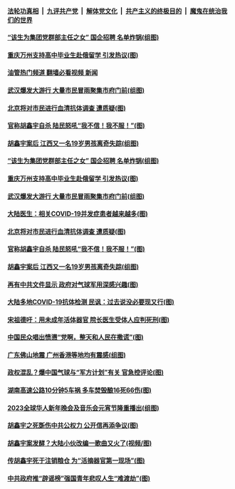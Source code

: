 ####  [法轮功真相](../../../../basic/blob/master/README.md?t=02090012) &nbsp;|&nbsp; [九评共产党](../../../../9ping.md/blob/master/README.md?t=02090012) &nbsp;|&nbsp; [解体党文化](../../../../jtdwh.md/blob/master/README.md?t=02090012)  &nbsp;|&nbsp; [共产主义的终极目的](../../../../gczydzjmd.md/blob/master/README.md?t=02090012) &nbsp;|&nbsp; [魔鬼在统治我们的世界](../../../../mgztzwmdsj.md/blob/master/README.md?t=02090012) 

#### [“该生为集团党群部主任之女” 国企招聘 名单炸锅(组图)](../pages/p1/1028502.md?t=02090012) 

#### [重庆万州支持高中毕业生赴俄留学 引发热议(图)](../pages/p1/1028488.md?t=02090012) 

#### [油管热门频道 翻墙必看视频 新闻](http://129.146.143.75:81/youtube.html?02090012)

#### [武汉爆发大游行 大量市民冒雨聚集市府门前(组图)](../pages/p1/1028481.md?t=02090012) 

#### [北京将对市民进行血清抗体调查 遭质疑(图)](../pages/p1/1028419.md?t=02090012) 

#### [官称胡鑫宇自杀 陆民怒吼“我不信！我不服！”(图)](../pages/p1/1028393.md?t=02090012) 

#### [胡鑫宇案后 江西又一名19岁男孩离奇失踪(组图)](../pages/p1/1028359.md?t=02090012) 

#### [“该生为集团党群部主任之女” 国企招聘 名单炸锅(组图)](../pages/p1/1028502.md?t=02090012) 


#### [重庆万州支持高中毕业生赴俄留学 引发热议(图)](../pages/p1/1028488.md?t=02090012) 

#### [武汉爆发大游行 大量市民冒雨聚集市府门前(组图)](../pages/p1/1028481.md?t=02090012) 

#### [大陆医生：相关COVID-19并发症患者越来越多(图)](../pages/p1/1028404.md?t=02090012) 

#### [北京将对市民进行血清抗体调查 遭质疑(图)](../pages/p1/1028419.md?t=02090012) 

#### [官称胡鑫宇自杀 陆民怒吼“我不信！我不服！”(图)](../pages/p1/1028393.md?t=02090012) 

#### [胡鑫宇案后 江西又一名19岁男孩离奇失踪(组图)](../pages/p1/1028359.md?t=02090012) 

#### [再有中共文件显示 政府对气球军用深感兴趣(图)](../pages/p1/1028357.md?t=02090012) 

#### [大陆多地COVID-19抗体检测 民讽：过去说没必要现又行(图)](../pages/p1/1028351.md?t=02090012) 

#### [宋祖德吁：用未成年活体器官 院长医生受体人应判死刑(图)](../pages/p1/1028326.md?t=02090012) 

#### [中国民众唱出愤懑“党啊，整天和人民在撒谎”(图)](../pages/p1/1028293.md?t=02090012) 

#### [广东佛山地震 广州香港等地均有震感(组图)](../pages/p1/1028267.md?t=02090012) 

#### [政权混乱？爆中国气球与“军方计划”有关 官急控评论(图)](../pages/p1/1028257.md?t=02090012) 

#### [湖南高速公路10分钟5车祸 多车焚毁酿16死66伤(图)](../pages/p1/1028242.md?t=02090012) 

#### [2023全球华人新年晚会及音乐会元宵节隆重播出(组图)](../pages/p1/1028222.md?t=02090012) 

#### [胡鑫宇之死斲伤中共公权力 公开信再添争议(图)](../pages/p1/1028211.md?t=02090012) 

#### [胡鑫宇案发酵？大陆小伙改编一歌曲又火了(视频/图)](../pages/p1/1028206.md?t=02090012) 

#### [传胡鑫宇死于注销粮仓 为“活摘器官第一现场”(图)](../pages/p1/1028205.md?t=02090012) 

#### [中共政府推“辟谣榜”强国青年悲叹人生“难渡劫”(图)](../pages/p1/1028202.md?t=02090012) 

<img src='http://gfw-breaker.win/goodnews/indexes/p1.md' width='0px' height='0px'/>

